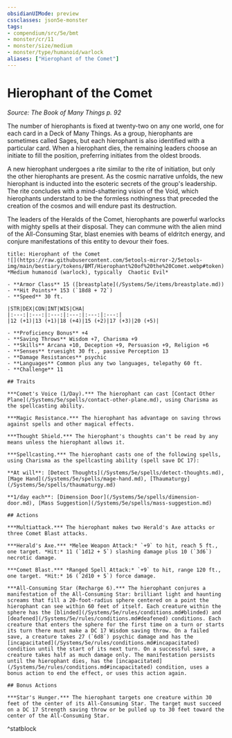 ```yaml
---
obsidianUIMode: preview
cssclasses: json5e-monster
tags:
- compendium/src/5e/bmt
- monster/cr/11
- monster/size/medium
- monster/type/humanoid/warlock
aliases: ["Hierophant of the Comet"]
---
```

# Hierophant of the Comet
*Source: The Book of Many Things p. 92*  

The number of hierophants is fixed at twenty-two on any one world, one for each card in a Deck of Many Things. As a group, hierophants are sometimes called Sages, but each hierophant is also identified with a particular card. When a hierophant dies, the remaining leaders choose an initiate to fill the position, preferring initiates from the oldest broods.

A new hierophant undergoes a rite similar to the rite of initiation, but only the other hierophants are present. As the cosmic narrative unfolds, the new hierophant is inducted into the esoteric secrets of the group's leadership. The rite concludes with a mind-shattering vision of the Void, which hierophants understand to be the formless nothingness that preceded the creation of the cosmos and will endure past its destruction.

The leaders of the Heralds of the Comet, hierophants are powerful warlocks with mighty spells at their disposal. They can commune with the alien mind of the All-Consuming Star, blast enemies with beams of eldritch energy, and conjure manifestations of this entity to devour their foes.

```ad-statblock
title: Hierophant of the Comet
![](https://raw.githubusercontent.com/5etools-mirror-2/5etools-img/main/bestiary/tokens/BMT/Hierophant%20of%20the%20Comet.webp#token)
*Medium humanoid (warlock), typically  Chaotic Evil*

- **Armor Class** 15 ([breastplate](/Systems/5e/items/breastplate.md))
- **Hit Points** 153 (`18d8 + 72`)
- **Speed** 30 ft.

|STR|DEX|CON|INT|WIS|CHA|
|:---:|:---:|:---:|:---:|:---:|:---:|
|12 (+1)|13 (+1)|18 (+4)|15 (+2)|17 (+3)|20 (+5)|

- **Proficiency Bonus** +4
- **Saving Throws** Wisdom +7, Charisma +9
- **Skills** Arcana +10, Deception +9, Persuasion +9, Religion +6
- **Senses** truesight 30 ft., passive Perception 13
- **Damage Resistances** psychic
- **Languages** Common plus any two languages, telepathy 60 ft.
- **Challenge** 11

## Traits

***Comet's Voice (1/Day).*** The hierophant can cast [Contact Other Plane](/Systems/5e/spells/contact-other-plane.md), using Charisma as the spellcasting ability.

***Magic Resistance.*** The hierophant has advantage on saving throws against spells and other magical effects.

***Thought Shield.*** The hierophant's thoughts can't be read by any means unless the hierophant allows it.

***Spellcasting.*** The hierophant casts one of the following spells, using Charisma as the spellcasting ability (spell save DC 17):

**At will**: [Detect Thoughts](/Systems/5e/spells/detect-thoughts.md), [Mage Hand](/Systems/5e/spells/mage-hand.md), [Thaumaturgy](/Systems/5e/spells/thaumaturgy.md)

**1/day each**: [Dimension Door](/Systems/5e/spells/dimension-door.md), [Mass Suggestion](/Systems/5e/spells/mass-suggestion.md)

## Actions

***Multiattack.*** The hierophant makes two Herald's Axe attacks or three Comet Blast attacks.

***Herald's Axe.*** *Melee Weapon Attack:* `+9` to hit, reach 5 ft., one target. *Hit:* 11 (`1d12 + 5`) slashing damage plus 10 (`3d6`) necrotic damage.

***Comet Blast.*** *Ranged Spell Attack:* `+9` to hit, range 120 ft., one target. *Hit:* 16 (`2d10 + 5`) force damage.

***All-Consuming Star (Recharge 6).*** The hierophant conjures a manifestation of the All-Consuming Star: brilliant light and haunting screams that fill a 20-foot-radius sphere centered on a point the hierophant can see within 60 feet of itself. Each creature within the sphere has the [blinded](/Systems/5e/rules/conditions.md#blinded) and [deafened](/Systems/5e/rules/conditions.md#deafened) conditions. Each creature that enters the sphere for the first time on a turn or starts its turn there must make a DC 17 Wisdom saving throw. On a failed save, a creature takes 27 (`6d8`) psychic damage and has the [incapacitated](/Systems/5e/rules/conditions.md#incapacitated) condition until the start of its next turn. On a successful save, a creature takes half as much damage only. The manifestation persists until the hierophant dies, has the [incapacitated](/Systems/5e/rules/conditions.md#incapacitated) condition, uses a bonus action to end the effect, or uses this action again.

## Bonus Actions

***Star's Hunger.*** The hierophant targets one creature within 30 feet of the center of its All-Consuming Star. The target must succeed on a DC 17 Strength saving throw or be pulled up to 30 feet toward the center of the All-Consuming Star.
```
^statblock